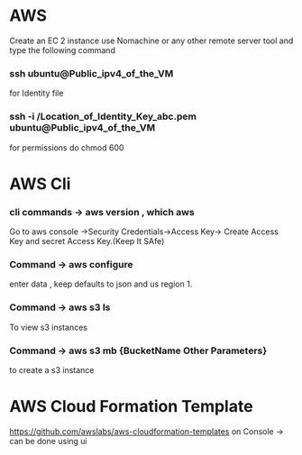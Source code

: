# AWS
Create an EC 2 instance
use Nomachine or any other remote server tool and type the following command
### ssh ubuntu@Public_ipv4_of_the_VM
for Identity file
### ssh -i /Location_of_Identity_Key_abc.pem ubuntu@Public_ipv4_of_the_VM
for permissions do chmod 600

# AWS Cli
 ### cli commands -> aws version , which aws

Go to aws console ->Security Credentials->Access Key-> Create Access Key and secret Access Key.(Keep It SAfe)

### Command -> aws configure 
enter data , keep defaults to json and us region 1.

### Command -> aws s3 ls 
To view s3 instances
### Command -> aws s3 mb {BucketName Other Parameters}
to create a s3 instance

# AWS Cloud Formation Template
https://github.com/awslabs/aws-cloudformation-templates
on Console -> can be done using ui

